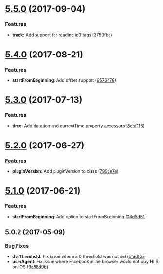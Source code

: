<a name="5.5.0"></a>
# [5.5.0](https://github.com/meisterplayer/media-nativehls/compare/v5.4.0...v5.5.0) (2017-09-04)


### Features

* **track:** Add support for reading id3 tags ([3759fbe](https://github.com/meisterplayer/media-nativehls/commit/3759fbe))



<a name="5.4.0"></a>
# [5.4.0](https://github.com/meisterplayer/media-nativehls/compare/v5.3.0...v5.4.0) (2017-08-21)


### Features

* **startFromBeginning:** Add offset support ([9576478](https://github.com/meisterplayer/media-nativehls/commit/9576478))



<a name="5.3.0"></a>
# [5.3.0](https://github.com/meisterplayer/media-nativehls/compare/v5.2.0...v5.3.0) (2017-07-13)


### Features

* **time:** Add duration and currentTime property accessors ([8cbf113](https://github.com/meisterplayer/media-nativehls/commit/8cbf113))



<a name="5.2.0"></a>
# [5.2.0](https://github.com/meisterplayer/media-nativehls/compare/v5.1.0...v5.2.0) (2017-06-27)


### Features

* **pluginVersion:** Add pluginVersion to class ([799ce7e](https://github.com/meisterplayer/media-nativehls/commit/799ce7e))



<a name="5.1.0"></a>
# [5.1.0](https://github.com/meisterplayer/media-nativehls/compare/v5.0.2...v5.1.0) (2017-06-21)


### Features

* **startFromBeginning:** Add option to startFromBeginning ([04d5d51](https://github.com/meisterplayer/media-nativehls/commit/04d5d51))



<a name="5.0.2"></a>
## 5.0.2 (2017-05-09)


### Bug Fixes

* **dvrThreshold:** Fix issue where a 0 threshold was not set ([bfadf5a](https://github.com/meisterplayer/media-nativehls/commit/bfadf5a))
* **userAgent:** Fix issue where Facebook inline browser would not play HLS on iOS ([9a88d0b](https://github.com/meisterplayer/media-nativehls/commit/9a88d0b))



